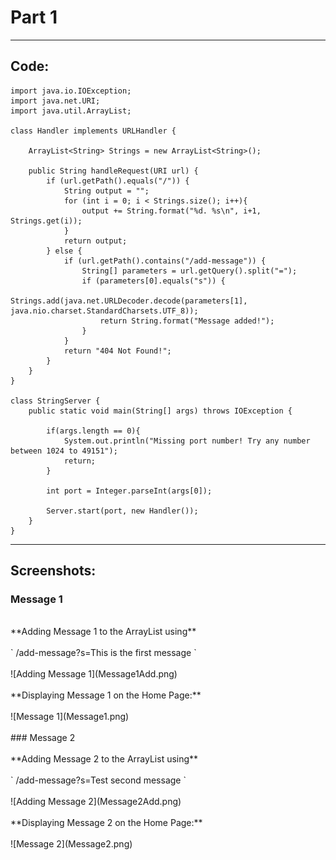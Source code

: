 # Part 1
---
## Code:
```
import java.io.IOException;
import java.net.URI;
import java.util.ArrayList;

class Handler implements URLHandler {

    ArrayList<String> Strings = new ArrayList<String>();

    public String handleRequest(URI url) {
        if (url.getPath().equals("/")) {
            String output = "";
            for (int i = 0; i < Strings.size(); i++){
                output += String.format("%d. %s\n", i+1, Strings.get(i));
            }
            return output;
        } else {
            if (url.getPath().contains("/add-message")) {
                String[] parameters = url.getQuery().split("=");
                if (parameters[0].equals("s")) {
                    Strings.add(java.net.URLDecoder.decode(parameters[1], java.nio.charset.StandardCharsets.UTF_8));
                    return String.format("Message added!");
                }
            }
            return "404 Not Found!";
        }
    }
}

class StringServer {
    public static void main(String[] args) throws IOException {

        if(args.length == 0){
            System.out.println("Missing port number! Try any number between 1024 to 49151");
            return;
        }

        int port = Integer.parseInt(args[0]);

        Server.start(port, new Handler());
    }
}
```
---
## Screenshots:
### Message 1 <br />
<br />
**Adding Message 1 to the ArrayList using** <br />
<br />
` /add-message?s=This is the first message `
<br />
<br />
![Adding Message 1](Message1Add.png)
<br />
<br />
**Displaying Message 1 on the Home Page:** <br />
<br />
![Message 1](Message1.png)
<br />
<br />
### Message 2 <br />
<br />
**Adding Message 2 to the ArrayList using** <br />
<br />
` /add-message?s=Test second message `
<br />
<br />
![Adding Message 2](Message2Add.png)
<br />
<br />
**Displaying Message 2 on the Home Page:** <br />
<br />
![Message 2](Message2.png)
<br />
<br />
